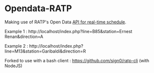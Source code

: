 # Opendata-RATP

Making use of RATP's Open Data [API for real-time schedule](https://data.ratp.fr/explore/dataset/horaires-temps-reel/).

Example 1 : http://localhost/index.php?line=B85&station=Ernest Renan&direction=A

Example 2 : http://localhost/index.php?line=M13&station=Garibaldi&direction=R


Forked to use with a bash client : https://github.com/sign0/ratp-cli (with NodeJS)